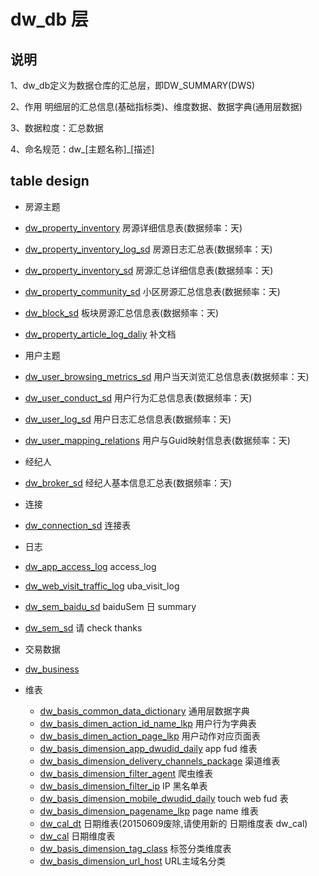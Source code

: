 # dw_db 层

## 说明

1、dw_db定义为数据仓库的汇总层，即DW_SUMMARY(DWS)

2、作用 明细层的汇总信息(基础指标类)、维度数据、数据字典(通用层数据)

3、数据粒度：汇总数据

4、命名规范：dw_[主题名称]_[描述]

## table design

- 房源主题
 - [dw_property_inventory](table-design/dw_property_inventory.md) 房源详细信息表(数据频率：天)
 - [dw_property_inventory_log_sd](table-design/dw_property_inventory_log_sd.md) 房源日志汇总表(数据频率：天)
 - [dw_property_inventory_sd](table-design/dw_property_inventory_sd.md) 房源汇总详细信息表(数据频率：天)
 - [dw_property_community_sd](table-design/dw_property_community_sd.md) 小区房源汇总信息表(数据频率：天)
 - [dw_block_sd](table-design/dw_block_sd.md) 板块房源汇总信息表(数据频率：天)
 - [dw_property_article_log_daliy](dw_property_article_log_daliy.md) 补文档


- 用户主题
 - [dw_user_browsing_metrics_sd](table-design/dw_user_browsing_metrics_sd.md) 用户当天浏览汇总信息表(数据频率：天)
 - [dw_user_conduct_sd](table-design/dw_user_conduct_sd.md) 用户行为汇总信息表(数据频率：天)
 - [dw_user_log_sd](table-design/dw_user_log_sd.md) 用户日志汇总信息表(数据频率：天)
 - [dw_user_mapping_relations](table-design/dw_user_mapping_relations.md) 用户与Guid映射信息表(数据频率：天)

- 经纪人
 - [dw_broker_sd](table-design/dw_broker_sd.md) 经纪人基本信息汇总表(数据频率：天)

- 连接
 - [dw_connection_sd](table-design/dw_connection_sd.md) 连接表

- 日志
 - [dw_app_access_log](table-design/dw_app_access_log.md) access_log
 - [dw_web_visit_traffic_log](table-design/dw_web_visit_traffic_log.md) uba_visit_log
 - [dw_sem_baidu_sd](table-design/dw_sem_baidu_sd.md) baiduSem 日 summary
 - [dw_sem_sd](table-design/dw_sem_sd.md) 请 check thanks

- 交易数据
 - [dw_business](table-design/dw_business.md)

- 维表

  - [dw_basis_common_data_dictionary](table-design/dw_basis_common_data_dictionary.md) 通用层数据字典
  - [dw_basis_dimen_action_id_name_lkp](table-design/dw_basis_dimen_action_id_name_lkp.md) 用户行为字典表
  - [dw_basis_dimen_action_page_lkp](table-design/dw_basis_dimen_action_page_lkp.md) 用户动作对应页面表
  - [dw_basis_dimension_app_dwudid_daily](table-design/dw_basis_dimension_app_dwudid_daily.md) app fud 维表
  - [dw_basis_dimension_delivery_channels_package](table-design/dw_basis_dimension_delivery_channels_package.md) 渠道维表
  - [dw_basis_dimension_filter_agent](table-design/dw_basis_dimension_filter_agent.md) 爬虫维表
  - [dw_basis_dimension_filter_ip](table-design/dw_basis_dimension_filter_ip.md) IP 黑名单表
  - [dw_basis_dimension_mobile_dwudid_daily](table-design/dw_basis_dimension_mobile_dwudid_daily.md) touch web fud 表
  - [dw_basis_dimension_pagename_lkp](table-design/dw_basis_dimension_pagename_lkp.md) page name 维表
  - [dw_cal_dt](table-design/dw_cal_dt.md) 日期维表(20150609废除,请使用新的 日期维度表 dw_cal)
  - [dw_cal](table-design/dw_cal.md) 日期维度表
  - [dw_basis_dimension_tag_class](table-design/dw_basis_dimension_tag_class.md) 标签分类维度表
  - [dw_basis_dimension_url_host](table-design/dw_basis_dimension_url_host.md) URL主域名分类
